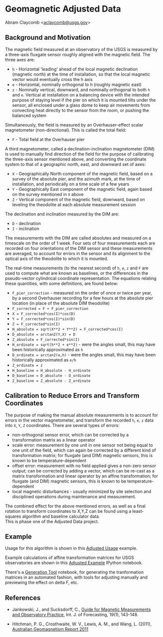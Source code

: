 Geomagnetic Adjusted Data
===========================================================

Abram Claycomb
&lt;[aclaycomb@usgs.gov](mailto:aclaycomb@usgs.gov)&gt;


## Background and Motivation

The magnetic field measured at an observatory of the USGS is
measured by a three-axis fluxgate sensor roughly aligned with the
magnetic field.  The three axes are:

- `h` - Horizontal 'leading' ahead of the local magnetic
declination (magnetic north) at the time of installation, so
that the local magnetic vector would eventually cross the h axis
- `e` - Horizontal, nominally orthogonal to h (roughly magnetic
  east)
- `z` - Nominally vertical, downward, and nominally orthogonal
to both `h` and `e`. Vertical at installation on a balancing
device with the intended purpose of staying level if the pier on
which it is mounted tilts under the sensor, all enclosed under a
glass dome to keep air movements from convecting heat directly
to the sensor from the room, or pushing the balanced system

Simultaneously, the field is measured by an Overhauser-effect
scalar magnetometer (non-directional).  This is called the total
field:

- `F` - Total field at the Overhauser pier

A third magnetometer, called a declination-inclination
magnetometer (DIM) is used to manually find direction of
the field for the purpose of calibrating the three-axis sensor
mentioned above, and converting the coordinate system to that of
a geographic north, east, and downward set of axes:

- `X` - Geographically North component of the magnetic field,
based on a survey of the absolute pier, and the azimuth mark, at
the time of installation, and periodically on a time scale of a
few years
- `Y` - Geographically East component of the magnetic field,
again based on the survey mentioned in `X` above
- `Z` - Vertical component of the magnetic field, downward,
 based on leveling the theodolite at each absolute measurement
 session

The declination and inclination measured by the DIM are:

- `D` - declination
- `I` - inclination

The measurements with the DIM are called absolutes and measured
on a timescale on the order of 1 week.  Four sets of four
measurements each are recorded on four orientations of the DIM
sensor and these measurements are averaged, to account for errors
in the sensor and its alignment to the optical axis of the
theodolite to which it is mounted.

The real-time measurements (to the nearest second) of `h`, `e`,
`z` and `F` are used to compute what are known as baselines, or
the differences in the pseudo-vector cylindrical coordinate
representation.  The equations relating these quantities, with
some definitions, are found below:

- `F_pier_correction` - measured on the order of once or twice
per year, by a second Overhauser recording for a few hours at
the absolute pier location (in place of the absolute DIM
  theodolite)
- `F_corrected = F + F_pier_correction`
- `X = F_corrected*cos(I)*cos(D)`
- `Y = F_corrected*cos(I)*sin(D)`
- `Z = F_corrected*sin(I)`
- `H_absolute = sqrt(X**2 + Y**2) = F_corrected*cos(I)`
- `D_absolute = arctan2(Y,X) = D`
- `Z_absolute = F_corrected*sin(I)`
- `H_ordinate = sqrt(h**2 + e**2)` - were the angles small, this may
have been historically approximated as `h`
- `D_ordinate = arctan2(e,h)` - were the angles small, this may
have been historically approximated as `e/h`
- `Z_ordinate = z`
- `H_baseline = H_absolute - H_ordinate`
- `D_baseline = D_absolute - D_ordinate`
- `Z_baseline = Z_absolute - Z_ordinate`

## Calibration to Reduce Errors and Transform Coordinates

The purpose of making the manual absolute measurements is to
account for errors in the vector magnetometer, and transform
the recorded `h`, `e`, `z` data into `X`, `Y`, `Z` coordinates.
There are several types of errors:

- non-orthogonal sensor error, which can be corrected by a
transformation matrix as a linear operator
- scale error: measurement by one unit in one sensor not being
   equal to one unit of the field, which can again be corrected
   by a different kind of transformation matrix; for fluxgate
   (and DIM) magnetic sensors, this is known to be
   temperature-dependent
- offset error: measurement with no field applied gives a
  non-zero sensor output; can be corrected by adding a vector,
  which can be re-cast as a matrix transformation and linear
  operator by an affine transformation; for fluxgate (and DIM)
  magnetic sensors, this is known to be temperature-dependent
- local magnetic disturbances - usually minimized by site
selection and disciplined operations during maintenance and
measurement.

The combined effect for the above mentioned errors, as well as
a final rotation to transform coordinates to X,Y,Z can be found
using a least-squares algorithm and baseline calculator data.  
This is phase one of the Adjusted Data project.


## Example

Usage for this algorithm is shown in this
[Adjusted Usage](Adjusted_usage.md)
example.

Example calculations of affine transformation matrices for USGS
observatories are shown in this
[Adjusted Example](AdjustedPhaseOneFunction2.ipynb) IPython
notebook.

There's a [Generation Tool](AdjustedPhase1GenerationTool.ipynb) notebook, for
generating the tranformation matrices in an automated fashion, with tools for
adjusting manually and previewing the effect on delta F,  etc.


## References

 - Jankowski, J., and Sucksdorff, C., [Guide for Magnetic Measurements and Observatory Practice](http://www.iugg.org/IAGA/iaga-pages/pdf/Iaga-Guide-Observatories.pdf),
   Int. J. of Forecasting, 19(1), 143-148.

 - Hitchman, P. G., Crosthwaite, W. V., Lewis, A. M., and Wang, L. (2011), [Australian Geomagnetism Report 2011](https://d28rz98at9flks.cloudfront.net/73627/Rec2012_072.pdf)
